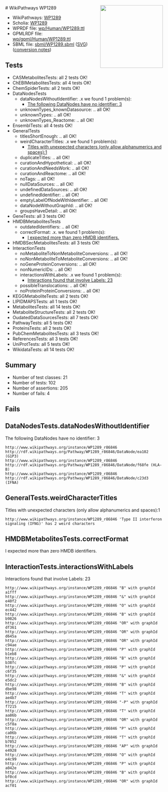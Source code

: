 <img style="float: right; width: 200px" src="../logo.png" />
# WikiPathways WP1289

* WikiPathways: [WP1289](https://identifiers.org/wikipathways:WP1289)
* Scholia: [WP1289](https://scholia.toolforge.org/wikipathways/WP1289)
* WPRDF file: [wp/Human/WP1289.ttl](../wp/Human/WP1289.ttl)
* GPMLRDF file: [wp/gpml/Human/WP1289.ttl](../wp/gpml/Human/WP1289.ttl)
* SBML file: [sbml/WP1289.sbml](../sbml/WP1289.sbml) ([SVG](../sbml/WP1289.svg)) ([conversion notes](../sbml/WP1289.txt))

## Tests
* CASMetabolitesTests: all 2 tests OK!
* ChEBIMetabolitesTests: all 4 tests OK!
* ChemSpiderTests: all 2 tests OK!
* DataNodesTests
    * dataNodesWithoutIdentifier: .x we found 1 problem(s):
        * [The following DataNodes have no identifier: 3](#d2d32fa2)
    * unknownTypes_knownDatasource: .. all OK!
    * unknownTypes: .. all OK!
    * unknownTypes_Reactome: .. all OK!
* EnsemblTests: all 4 tests OK!
* GeneralTests
    * titlesShortEnough: .. all OK!
    * weirdCharacterTitles: .x we found 1 problem(s):
        * [Titles with unexpected characters (only allow alphanumerics and spaces):1](#fda87b3f)
    * duplicateTitles: .. all OK!
    * curationAndHypothetical: .. all OK!
    * curationAndNeedsWork: .. all OK!
    * curationAndReactome: .. all OK!
    * noTags: .. all OK!
    * nullDataSources: .. all OK!
    * undefinedDataSources: .. all OK!
    * undefinedIdentifier: .. all OK!
    * emptyLabelOfNodeWithIdentifier: .. all OK!
    * dataNodeWithoutGraphId: .. all OK!
    * groupsHaveDetail: .. all OK!
* GeneTests: all 3 tests OK!
* HMDBMetabolitesTests
    * outdatedIdentifiers: .. all OK!
    * correctFormat: .x. we found 1 problem(s):
        * [I expected more than zero HMDB identifiers.](#ad154c1e)
* HMDBSecMetabolitesTests: all 3 tests OK!
* InteractionTests
    * noMetaboliteToNonMetaboliteConversions: .. all OK!
    * noNonMetaboliteToMetaboliteConversions: .. all OK!
    * noGeneProteinConversions: .. all OK!
    * nonNumericIDs: .. all OK!
    * interactionsWithLabels: .x we found 1 problem(s):
        * [Interactions found that involve Labels: 23](#fe97a8da)
    * possibleTranslocations: .. all OK!
    * noProteinProteinConversions: .. all OK!
* KEGGMetaboliteTests: all 2 tests OK!
* LIPIDMAPSTests: all 1 tests OK!
* MetabolitesTests: all 14 tests OK!
* MetaboliteStructureTests: all 2 tests OK!
* OudatedDataSourcesTests: all 7 tests OK!
* PathwayTests: all 5 tests OK!
* ProteinsTests: all 2 tests OK!
* PubChemMetabolitesTests: all 3 tests OK!
* ReferencesTests: all 3 tests OK!
* UniProtTests: all 5 tests OK!
* WikidataTests: all 14 tests OK!


## Summary

* Number of test classes: 21
* Number of tests: 102
* Number of assertions: 205
* Number of fails: 4

## Fails

<a name="d2d32fa2" />

## DataNodesTests.dataNodesWithoutIdentifier

The following DataNodes have no identifier: 3
```
http://www.wikipathways.org/instance/WP1289_r86846 http://rdf.wikipathways.org/Pathway/WP1289_r86846/DataNode/ea102 (G1P3)
http://www.wikipathways.org/instance/WP1289_r86846 http://rdf.wikipathways.org/Pathway/WP1289_r86846/DataNode/f68fe (HLA-B)
http://www.wikipathways.org/instance/WP1289_r86846 http://rdf.wikipathways.org/Pathway/WP1289_r86846/DataNode/c23d3 (IFNA)
```

<a name="fda87b3f" />

## GeneralTests.weirdCharacterTitles

Titles with unexpected characters (only allow alphanumerics and spaces):1
```
http://www.wikipathways.org/instance/WP1289_r86846 'Type II interferon signaling (IFNG)' has 2 weird characters
```

<a name="ad154c1e" />

## HMDBMetabolitesTests.correctFormat

I expected more than zero HMDB identifiers.
<a name="fe97a8da" />

## InteractionTests.interactionsWithLabels

Interactions found that involve Labels: 23
```
http://www.wikipathways.org/instance/WP1289_r86846 "B" with graphId a1fff
http://www.wikipathways.org/instance/WP1289_r86846 "&" with graphId e40f2
http://www.wikipathways.org/instance/WP1289_r86846 "O" with graphId ec442
http://www.wikipathways.org/instance/WP1289_r86846 "B" with graphId b9826
http://www.wikipathways.org/instance/WP1289_r86846 "OR" with graphId df361
http://www.wikipathways.org/instance/WP1289_r86846 "OR" with graphId d645a
http://www.wikipathways.org/instance/WP1289_r86846 "OR" with graphId c94ae
http://www.wikipathways.org/instance/WP1289_r86846 "P" with graphId b1eb8
http://www.wikipathways.org/instance/WP1289_r86846 "B" with graphId b38fc
http://www.wikipathways.org/instance/WP1289_r86846 "P" with graphId c6f35
http://www.wikipathways.org/instance/WP1289_r86846 "&" with graphId e5dc2
http://www.wikipathways.org/instance/WP1289_r86846 "B" with graphId dbe98
http://www.wikipathways.org/instance/WP1289_r86846 "T" with graphId ae4b7
http://www.wikipathways.org/instance/WP1289_r86846 "-P" with graphId f7215
http://www.wikipathways.org/instance/WP1289_r86846 "T" with graphId aa86b
http://www.wikipathways.org/instance/WP1289_r86846 "OR" with graphId c5f8a
http://www.wikipathways.org/instance/WP1289_r86846 "P" with graphId ca06b
http://www.wikipathways.org/instance/WP1289_r86846 "T" with graphId b7052
http://www.wikipathways.org/instance/WP1289_r86846 "AP" with graphId e4928
http://www.wikipathways.org/instance/WP1289_r86846 "O" with graphId e4c99
http://www.wikipathways.org/instance/WP1289_r86846 "P" with graphId a042e
http://www.wikipathways.org/instance/WP1289_r86846 "B" with graphId bf0cd
http://www.wikipathways.org/instance/WP1289_r86846 "OR" with graphId acf01
```

